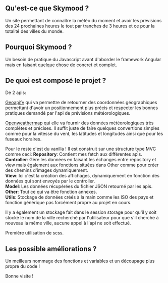 ## Qu'est-ce que Skymood ?

Un site permettant de connaître la météo du moment et avoir les prévisions des 24 prochaines heures le tout par tranches de 3 heures et ce pour la totalité des villes du monde.

## Pourquoi Skymood ?

Un besoin de pratique du Javascript avant d'aborder le framework Angular mais en faisant quelque chose de concret et complet.

## De quoi est composé le projet ?

De 2 apis:

[Geoapify](https://www.geoapify.com/) qui va permettre de retourner des coordonnées géographiques permettant d'avoir un positionnement plus précis et respecter les bonnes pratiques demandé par l'api de prévisions météorologiques.

[Openweathermap](https://openweathermap.org/) qui elle va fournir des données météorologiques très complètes et précises.
Il suffit juste de faire quelques convertions simples comme pour la vitesse du vent, les latitudes et longitudes ainsi que pour les fuseaux horaires.

Pour le reste c'est du vanilla !
Il est construit sur une structure type MVC comme ceci:
**Repository**: Contient mes fetch aux différentes apis.  
**Controller**: Gère les données en faisant les échanges entre repository et view mais également aux fonctions situées dans Other comme pour créer des chemins d'images dynamiquement.  
**View**: Ici c'est la création des affichages, dynamiquement en fonction des données qui sont envoyés par le controller.  
**Model**: Les données récupérées du fichier JSON retourné par les apis.  
**Other**: Tout ce qui va être fonction annexes.  
**Utils**: Stockage de données créés à la main comme les ISO des pays et fonction générique pas forcément propre au projet en cours.  

Il y a également un stockage fait dans le session storage pour qu'il y soit stocké le nom de la ville recherché par l'utilisateur pour que s'il cherche à nouveau la même ville, aucune appel à l'api ne soit effectué.


Première utilisation de scss.

## Les possible améliorations ?

Un meilleurs nommage des fonctions et variables et un découpage plus propre du code !

Bonne visite !
